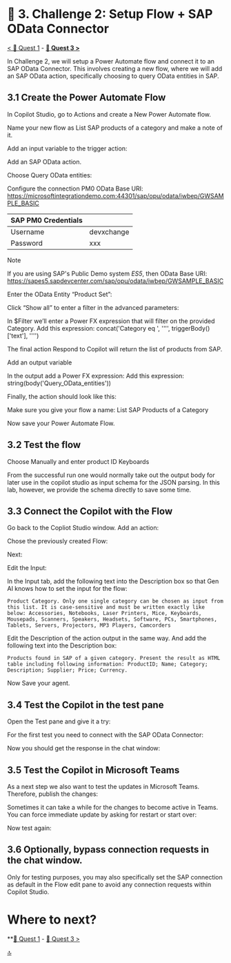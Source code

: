 # 🔌 3. Challenge 2: Setup Flow + SAP OData Connector
[< 🤖 Quest 1](Quest1.md) - **[🔧 Quest 3 >](Quest3.md)**

In Challenge 2, we will setup a Power Automate flow and connect it to an SAP OData Connector. This involves creating a new flow, where we will add an SAP OData action, specifically choosing to query OData entities in SAP.

## 3.1 Create the Power Automate Flow
In Copilot Studio, go to Actions and create a New Power Automate flow.
 
Name your new flow as List SAP products of a category and make a note of it.
 
Add an input variable to the trigger action:
 
Add an SAP OData action.
 
Choose Query OData entities:
 
Configure the connection
PM0 OData Base URI: https://microsoftintegrationdemo.com:44301/sap/opu/odata/iwbep/GWSAMPLE_BASIC

|SAP PM0 Credentials ||
|-----|-----|
| Username| devxchange |
|Password|xxx|

> [!Note]
> If you are using SAP's Public Demo system *ES5*, then OData Base URI: https://sapes5.sapdevcenter.com/sap/opu/odata/iwbep/GWSAMPLE_BASIC

 
Enter the OData Entity “Product Set”:
 
Click “Show all” to enter a filter in the advanced parameters:
 
In $Filter we’ll enter a Power FX expression that will filter on the provided Category.
Add this expression: concat('Category eq ', '''', triggerBody()['text'], '''')
 
The final action Respond to Copilot will return the list of products from SAP.
 
Add an output variable
 
In the output add a Power FX expression:
Add this expression: string(body('Query_OData_entities'))
 
Finally, the action should look like this:
 
Make sure you give your flow a name: List SAP Products of a Category

 
Now save your Power Automate Flow.


## 3.2 Test the flow
Choose Manually and enter product ID Keyboards
 
 
 
From the successful run one would normally take out the output body for later use in the copilot studio as input schema for the JSON parsing. In this lab, however, we provide the schema directly to save some time.
 
## 3.3 Connect the Copilot with the Flow
Go back to the Copliot Studio window. Add an action:
 
Chose the previously created Flow:
 
Next:
 
Edit the Input:
 
In the Input tab, add the following text into the Description box so that Gen AI knows how to set the input for the flow:

````text
Product Category. Only one single category can be chosen as input from this list. It is case-sensitive and must be written exactly like below: Accessories, Notebooks, Laser Printers, Mice, Keyboards, Mousepads, Scanners, Speakers, Headsets, Software, PCs, Smartphones, Tablets, Servers, Projectors, MP3 Players, Camcorders
```` 

Edit the Description of the action output in the same way.
And add the following text into the Description box:

````text
Products found in SAP of a given category. Present the result as HTML table including following information: ProductID; Name; Category; Description; Supplier; Price; Currency.
````

Now Save your agent.

## 3.4 Test the Copilot in the test pane
Open the Test pane and give it a try:
 
For the first test you need to connect with the SAP OData Connector:
 
Now you should get the response in the chat window:
 
## 3.5 Test the Copilot in Microsoft Teams
As a next step we also want to test the updates in Microsoft Teams.
Therefore, publish the changes:
 
Sometimes it can take a while for the changes to become active in Teams. You can force immediate update by asking for restart or start over:
 
Now test again:
 
## 3.6 Optionally, bypass connection requests in the chat window.
Only for testing purposes, you may also specifically set the SAP connection as default in the Flow edit pane to avoid any connection requests within Copilot Studio.
 
# Where to next?

**[🤖 Quest 1](Quest1.md) - [🔧 Quest 3 >](Quest3.md)

[🔝](#)
